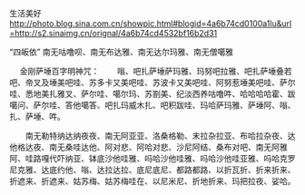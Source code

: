 生活美好
http://photo.blog.sina.com.cn/showpic.html#blogid=4a6b74cd0100a1lu&url=http://s2.sinaimg.cn/orignal/4a6b74cd4532bf16b2d31
 
 
 
 
“四皈依” 南无咕噜呗、南无布达雅、南无达尔玛雅、南无僧噶雅
 
　
金刚萨埵百字明神咒：
　　嗡、吧扎萨埵萨玛雅、玛努吧拉雅、吧扎萨埵叠若吧、帝叉及埵美吧哇、苏多卡又美吧哇、苏波卡又美吧哇、阿努惹埵美吧哇、萨尔哇、悉地美扎雅叉、萨尔哇、噶尔玛、苏劄美、纪淡西养咕噜吽、哈哈哈哈霍、跋噶问、萨尔哇、答他噶答、吧扎玛威木扎、吧积跋哇、玛哈萨玛雅、萨埵阿、嗡、扎、萨埵、吽。
　　
 
 
 
　　南无勒特纳达纳夜夜、南无阿亚亚、洛桑格勒、末拉杂拉亚、布哈拉杂夜、达他格达夜、南无桑哇达他、阿对悲、阿哈对悲、沙尼阿结、桑布对吧、南无阿雅阿、哇路嘎代吓纳亚、钵底沙他哇雅、吗哈沙他哇雅、吗哈沙他哇亚雅、吗哈克罗尼克雅、达底约他、嗡、达拉达拉、底尼底尼、都路都路、以折瓦折、折来折来、折遮来、折遮来、姑苏梅、姑苏梅哇在、以尼米尼、折地折来、玛把拉夜、娑哈。
　　
